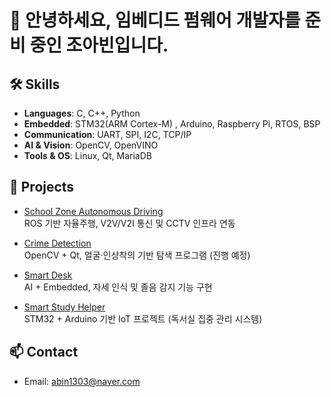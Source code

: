 # 👋 안녕하세요, 임베디드 펌웨어 개발자를 준비 중인 조아빈입니다.

## 🛠 Skills
- **Languages**: C, C++, Python
- **Embedded**: STM32(ARM Cortex-M) , Arduino, Raspberry Pi, RTOS, BSP
- **Communication**: UART, SPI, I2C, TCP/IP
- **AI & Vision**: OpenCV, OpenVINO
- **Tools & OS**: Linux, Qt, MariaDB

## 🚀 Projects
- [School Zone Autonomous Driving](https://github.com/abin1303/school-zone-autonomous-driving)  
  ROS 기반 자율주행, V2V/V2I 통신 및 CCTV 인프라 연동

- [Crime Detection](https://github.com/abin1303/crime-detection)  
  OpenCV + Qt, 얼굴·인상착의 기반 탐색 프로그램 (진행 예정)

- [Smart Desk](https://github.com/abin1303/smart-desk)  
  AI + Embedded, 자세 인식 및 졸음 감지 기능 구현

- [Smart Study Helper](https://github.com/abin1303/smart-study-helper)  
  STM32 + Arduino 기반 IoT 프로젝트 (독서실 집중 관리 시스템)

## 📫 Contact
- Email: abin1303@naver.com
